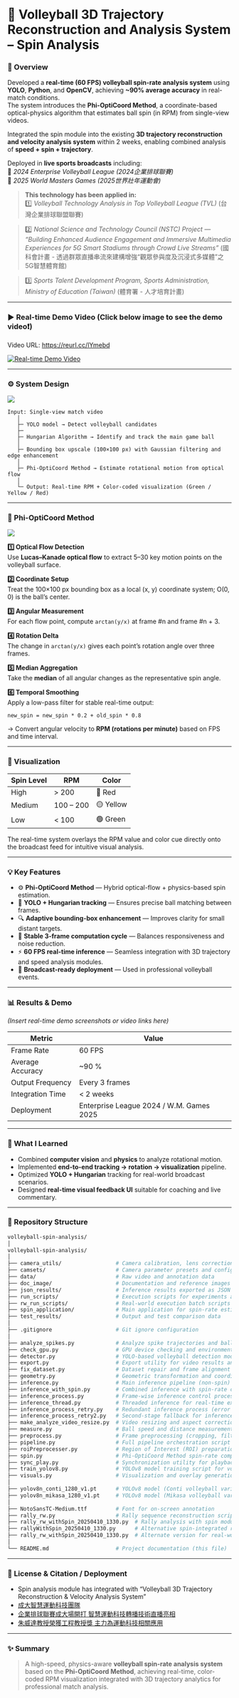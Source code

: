 # 🏐 Volleyball 3D Trajectory Reconstruction and Analysis System – Spin Analysis

### 🧠 Overview  
Developed a **real-time (60 FPS) volleyball spin-rate analysis system** using **YOLO**, **Python**, and **OpenCV**, achieving **~90% average accuracy** in real-match conditions.  
The system introduces the **Phi-OptiCoord Method**, a coordinate-based optical-physics algorithm that estimates ball spin (in RPM) from single-view videos.  

Integrated the spin module into the existing **3D trajectory reconstruction and velocity analysis system** within 2 weeks, enabling combined analysis of **speed + spin + trajectory**.  

Deployed in **live sports broadcasts** including:  
🏐 *2024 Enterprise Volleyball League (2024企業排球聯賽)*  
🏐 *2025 World Masters Games (2025世界壯年運動會)*

> **This technology has been applied in:**  
> 1️⃣ *Volleyball Technology Analysis in Top Volleyball League (TVL)*  (台灣企業排球聯盟聯賽)

> 2️⃣ *National Science and Technology Council (NSTC) Project — “Building Enhanced Audience Engagement and Immersive Multimedia Experiences for 5G Smart Stadiums through Crowd Live Streams”* (國科會計畫 - 透過群眾直播串流來建構增強“觀眾參與度及沉浸式多媒體”之5G智慧體育館)

> 3️⃣ *Sports Talent Development Program, Sports Administration, Ministry of Education (Taiwan)* (體育署 - 人才培育計畫)

---

### ▶️ Real-time Demo Video (Click below image to see the demo video❗)
Video URL: https://reurl.cc/lYmebd

[![Real-time Demo Video](./doc_image/UI.png)](https://drive.google.com/file/d/1jdj1GaYSzLHUzUOO6BreVJPa8HyNrAan/view?usp=sharing)

---

### ⚙️ System Design  
<img src="./doc_image/System_overall_process.png">

```text
Input: Single-view match video  
   │
   ├─ YOLO model → Detect volleyball candidates
   ├─
   ├─ Hungarian Algorithm → Identify and track the main game ball
   │
   ├─ Bounding box upscale (100×100 px) with Gaussian filtering and edge enhancement
   │
   ├─ Phi-OptiCoord Method → Estimate rotational motion from optical flow
   │
   └─ Output: Real-time RPM + Color-coded visualization (Green / Yellow / Red)
```

---

### 🔬 Phi-OptiCoord Method  
<img src="./doc_image/Phy-OptiCoord_method.png">

**1️⃣ Optical Flow Detection**  
Use **Lucas–Kanade optical flow** to extract 5–30 key motion points on the volleyball surface.

**2️⃣ Coordinate Setup**  
Treat the 100×100 px bounding box as a local (x, y) coordinate system; O(0, 0) is the ball’s center.

**3️⃣ Angular Measurement**  
For each flow point, compute `arctan(y/x)` at frame #n and frame #n + 3.

**4️⃣ Rotation Delta**  
The change in `arctan(y/x)` gives each point’s rotation angle over three frames.

**5️⃣ Median Aggregation**  
Take the **median** of all angular changes as the representative spin angle.

**6️⃣ Temporal Smoothing**  
Apply a low-pass filter for stable real-time output:  
```
new_spin = new_spin * 0.2 + old_spin * 0.8
```

→ Convert angular velocity to **RPM (rotations per minute)** based on FPS and time interval.

---

### 🌈 Visualization  
| Spin Level | RPM | Color |  
|-------------|-----|--------|  
| High | > 200 | 🔴 Red |  
| Medium | 100 – 200 | 🟡 Yellow |  
| Low | < 100 | 🟢 Green |  

The real-time system overlays the RPM value and color cue directly onto the broadcast feed for intuitive visual analysis.

---

### 💡 Key Features  
- ⚙️ **Phi-OptiCoord Method** — Hybrid optical-flow + physics-based spin estimation.  
- 🧩 **YOLO + Hungarian tracking** — Ensures precise ball matching between frames.  
- 🔍 **Adaptive bounding-box enhancement** — Improves clarity for small distant targets.  
- 🧠 **Stable 3-frame computation cycle** — Balances responsiveness and noise reduction.  
- ⚡ **60 FPS real-time inference** — Seamless integration with 3D trajectory and speed analysis modules.  
- 🎥 **Broadcast-ready deployment** — Used in professional volleyball events.  

---

### 📊 Results & Demo  
*(Insert real-time demo screenshots or video links here)*  

| Metric | Value |  
|---------|--------|  
| Frame Rate | 60 FPS |  
| Average Accuracy | ~90 % |  
| Output Frequency | Every 3 frames |  
| Integration Time | < 2 weeks |  
| Deployment | Enterprise League 2024 / W.M. Games 2025 |  

---

### 🧭 What I Learned  
- Combined **computer vision** and **physics** to analyze rotational motion.  
- Implemented **end-to-end tracking → rotation → visualization** pipeline.  
- Optimized **YOLO + Hungarian** tracking for real-world broadcast scenarios.  
- Designed **real-time visual feedback UI** suitable for coaching and live commentary.  

---

### 📂 Repository Structure  
```bash
volleyball-spin-analysis/
│
volleyball-spin-analysis/
│
├── camera_utils/                 # Camera calibration, lens correction, and capture utilities
├── camsets/                      # Camera parameter presets and configurations
├── data/                         # Raw video and annotation data
├── doc_image/                    # Documentation and reference images
├── json_results/                 # Inference results exported as JSON files
├── run_scripts/                  # Execution scripts for experiments and pipeline automation
├── rw_run_scripts/               # Real-world execution batch scripts
├── spin_application/             # Main application for spin-rate estimation
├── test_results/                 # Output and test comparison data
│
├── .gitignore                    # Git ignore configuration
│
├── analyze_spikes.py             # Analyze spike trajectories and ball velocity profiles
├── check_gpu.py                  # GPU device checking and environment validation
├── detector.py                   # YOLO-based volleyball detection module
├── export.py                     # Export utility for video results and statistics
├── fix_dataset.py                # Dataset repair and frame alignment tool
├── geometry.py                   # Geometric transformation and coordinate functions
├── inference.py                  # Main inference pipeline (non-spin)
├── inference_with_spin.py        # Combined inference with spin-rate computation
├── inference_process.py          # Frame-wise inference control process
├── inference_thread.py           # Threaded inference for real-time execution
├── inference_process_retry.py    # Redundant inference process (error recovery)
├── inference_process_retry2.py   # Second-stage fallback for inference retry
├── make_analyze_video_resize.py  # Video resizing and aspect correction for analysis
├── measure.py                    # Ball speed and distance measurement functions
├── preprocess.py                 # Frame preprocessing (cropping, filtering)
├── pipeline.py                   # Full pipeline orchestration script
├── roiPreprocesser.py            # Region of Interest (ROI) preparation for analysis
├── spin.py                       # Phi-OptiCoord Method spin-rate computation core
├── sync_play.py                  # Synchronization utility for playback and annotation
├── train_yolov8.py               # YOLOv8 model training script for volleyball detection
├── visuals.py                    # Visualization and overlay generation
│
├── yolov8n_conti_1280_v1.pt      # YOLOv8 model (Conti volleyball variant)
├── yolov8n_mikasa_1280_v1.pt     # YOLOv8 model (Mikasa volleyball variant)
│
├── NotoSansTC-Medium.ttf         # Font for on-screen annotation
├── rally_rw.py                   # Rally sequence reconstruction script
├── rally_rw_withSpin_20250410_1330.py  # Rally analysis with spin module
├── rallyWithSpin_20250410_1330.py      # Alternative spin-integrated rally playback
├── rally_rw_withSpin_20250410_1330.py  # Alternate version for real-world dataset
│
└── README.md                     # Project documentation (this file)

```

---

### 📄 License & Citation / Deployment  
- Spin analysis module has integrated with “Volleyball 3D Trajectory Reconstruction & Velocity Analysis System” 
- [成大智慧運動科技團隊](https://sportslab.ncku.edu.tw/) 
- [企業排球聯賽成大場開打 智慧運動科技轉播技術直播亮相](https://web.ncku.edu.tw/p/404-1000-249219.php?Lang=zh-tw)
- [朱威達教授榮獲工程教授獎 主力為運動科技相關應用](https://twpowernews.com/news_pagein.php?iType=1011&n_id=276920)
> 

---

### ✨ Summary  
> A high-speed, physics-aware **volleyball spin-rate analysis system** based on the **Phi-OptiCoord Method**, achieving real-time, color-coded RPM visualization integrated with 3D trajectory analytics for professional match analysis.
